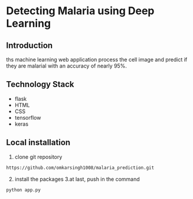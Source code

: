 # Detecting Malaria using Deep Learning

## Introduction
ths machine learning web application process the cell image and predict if they are malarial
with an accuracy of nearly 95%.

## Technology Stack
* flask
* HTML
* CSS
* tensorflow
* keras

## Local installation
1. clone git repository
```bash
https://github.com/omkarsingh1008/malaria_prediction.git
```
2. install the packages
3.at last, push in the command
```bash
python app.py
```
